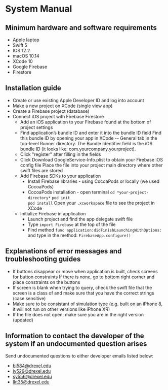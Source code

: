 # System Manual

## Minimum hardware and software requirements
* Apple laptop
* Swift 5
* IOS 12.2
* macOS 10.14
* XCode 10
* Google Firebase
* Firestore

## Installation guide
* Create or use existing Apple Developer ID and log into account
* Make a new project on XCode (single view app)
* Create a Firebase project (database)
* Connect iOS project with Firebase Firestore
    * Add an iOS application to your Firebase found at the bottom of project settings
    * Find application’s bundle ID and enter it into the bundle ID field
        Find this bundle ID by opening your app in XCode -- General tab in the top-level Runner directory. The Bundle Identifier field is the iOS bundle ID (it looks like: com.yourcompany.yourproject).
    * Click "register" after filling in the fields
    * Click Download GoogleService-Info.plist to obtain your Firebase iOS config file
        Place the file into your project main directory where other swift files are stored
    * Add Firebase SDKs to your application
        * Install Firebase libraries - using CocoaPods or locally (we used CocoaPods)
        * CocoaPods installation - open terminal
            `cd *your-project-directory*`
            `pod init`  
            `pod install`
            Open your `.xcworkspace` file to see the project in XCode
    * Initialize Firebase in application
        * Launch project and find the app delegate swift file
        * Type `import Firebase` at the top of the file
        * Find method `func application:didFinishLaunchingWithOptions:` and type in the method:  `FirebaseApp.configure()`
## Explanations of error messages and troubleshooting guides
* If buttons disappear or move when application is built, check screens for button constraints
    If there is none, go to bottom right corner and place constraints on the buttons
* If screen is blank when trying to query, check the swift file that the screen is a class of and make sure that you have the correct strings (case sensitive)
* Make sure to be consistant of simulation type (e.g. built on an iPhone 8, it will not run on other versions like iPhone XR)
* If the file does not open, make sure you are in the right version (updated)
## Information to contact the developer of the system if an undocumented question arises
Send undocumented questions to either developer emails listed below:
* bl584@drexel.edu
* jy529@drexel.edu
* sy556@drexel.edu
* lkt35@drexel.edu

